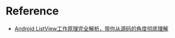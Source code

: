 # Reference
* [Android ListView工作原理完全解析，带你从源码的角度彻底理解](https://blog.csdn.net/guolin_blog/article/details/44996879)